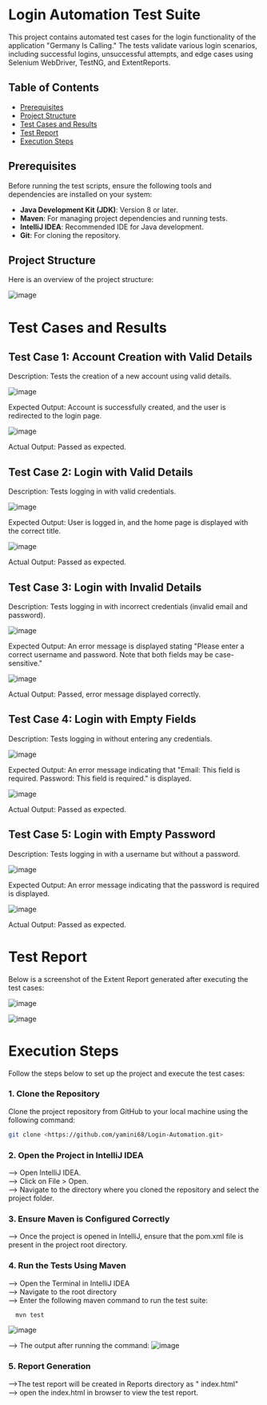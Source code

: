 # Login Automation Test Suite

This project contains automated test cases for the login functionality of the application "Germany Is Calling." The tests validate various login scenarios, including successful logins, unsuccessful attempts, and edge cases using Selenium WebDriver, TestNG, and ExtentReports.

## Table of Contents

- [Prerequisites](#prerequisites)
- [Project Structure](#project-structure)
- [Test Cases and Results](#test-cases-and-results)
- [Test Report](#test-report)
- [Execution Steps](#execution-steps)

## Prerequisites

Before running the test scripts, ensure the following tools and dependencies are installed on your system:

- **Java Development Kit (JDK)**: Version 8 or later.
- **Maven**: For managing project dependencies and running tests.
- **IntelliJ IDEA**: Recommended IDE for Java development.
- **Git**: For cloning the repository.

## Project Structure

Here is an overview of the project structure:

![image](https://github.com/user-attachments/assets/4795bcc9-730b-48af-824d-4cc416638ff7)

# Test Cases and Results

## Test Case 1: Account Creation with Valid Details<br>

Description: Tests the creation of a new account using valid details.

![image](https://github.com/user-attachments/assets/6fc4e61a-2b7a-4259-aa9c-afee2ea896c9)

Expected Output: Account is successfully created, and the user is redirected to the login page.

![image](https://github.com/user-attachments/assets/8dfacd33-10aa-4300-a590-640d038f1e7d)

Actual Output: Passed as expected.

## Test Case 2: Login with Valid Details<br>

Description: Tests logging in with valid credentials.

![image](https://github.com/user-attachments/assets/dcd4566c-acc9-4208-84ad-d0d5b25021ff)


Expected Output: User is logged in, and the home page is displayed with the correct title.

![image](https://github.com/user-attachments/assets/2cbd5316-a548-4f34-a0ee-b7c820279a9c)

Actual Output: Passed as expected.

## Test Case 3: Login with Invalid Details<br>

Description: Tests logging in with incorrect credentials (invalid email and password).

![image](https://github.com/user-attachments/assets/e1ea724c-2f9e-4730-9e9d-1c7b3fbc3873)

Expected Output: An error message is displayed stating "Please enter a correct username and password. Note that both fields may be case-sensitive."

![image](https://github.com/user-attachments/assets/57dcdb96-aada-44ae-b28e-51868155f00c)

Actual Output: Passed, error message displayed correctly.

## Test Case 4: Login with Empty Fields<br>

Description: Tests logging in without entering any credentials.

![image](https://github.com/user-attachments/assets/6d7287b7-0a64-4779-8680-3a4ff235ae28)

Expected Output: An error message indicating that "Email: This field is required.
Password: This field is required." is displayed.

![image](https://github.com/user-attachments/assets/bca13a67-bb8a-4055-a440-743681f6fdad)

Actual Output: Passed as expected.

## Test Case 5: Login with Empty Password<br>

Description: Tests logging in with a username but without a password.

![image](https://github.com/user-attachments/assets/0b1e7ea2-e2eb-44c2-ab9f-20d34ec98844)

Expected Output: An error message indicating that the password is required is displayed.

![image](https://github.com/user-attachments/assets/e061d414-e09c-46f4-afee-c9d6d4cccffa)

Actual Output: Passed as expected.

# Test Report

Below is a screenshot of the Extent Report generated after executing the test cases:

![image](https://github.com/user-attachments/assets/f6fda80c-096c-4aa8-91b2-18ffa5dd4ddc)

![image](https://github.com/user-attachments/assets/44a396b6-d456-433e-a5a4-4a5611df9c6f)

# Execution Steps

Follow the steps below to set up the project and execute the test cases:

### 1. Clone the Repository

Clone the project repository from GitHub to your local machine using the following command:

```bash
git clone <https://github.com/yamini68/Login-Automation.git>
```
### 2. Open the Project in IntelliJ IDEA

--> Open IntelliJ IDEA.<br>
--> Click on File > Open.<br>
--> Navigate to the directory where you cloned the repository and select the project folder.

### 3. Ensure Maven is Configured Correctly

--> Once the project is opened in IntelliJ, ensure that the pom.xml file is present in the project root directory.

### 4. Run the Tests Using Maven

--> Open the Terminal in IntelliJ IDEA<br>
--> Navigate to the root directory<br>
--> Enter the following maven command to run the test suite:
   ```bash
     mvn test
  ```
![image](https://github.com/user-attachments/assets/f8a6b9be-09c7-4d08-97ad-a1e1f0e1354d)

--> The output after running the command:
![image](https://github.com/user-attachments/assets/c740b08c-db15-4ac2-a7bb-9fe4465382ed)

### 5. Report Generation

-->The test report will be created in Reports directory as " index.html" <br>
--> open the index.html in browser to view the test report.






